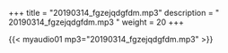 +++
title = "20190314_fgzejqdgfdm.mp3"
description = " 20190314_fgzejqdgfdm.mp3 "
weight = 20
+++

{{< myaudio01 mp3="20190314_fgzejqdgfdm.mp3" >}}

